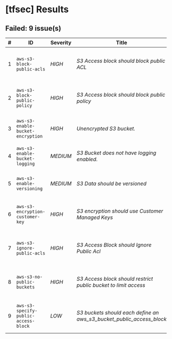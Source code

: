 
# [tfsec] Results
## Failed: 9 issue(s)
| # | ID | Severity | Title | Location | Description |
|---|----|----------|-------|----------|-------------|
| 1 | `aws-s3-block-public-acls` | *HIGH* | _S3 Access block should block public ACL_ | `flow-logs.tf:1-7` | No public access block so not blocking public acls |
| 2 | `aws-s3-block-public-policy` | *HIGH* | _S3 Access block should block public policy_ | `flow-logs.tf:1-7` | No public access block so not blocking public policies |
| 3 | `aws-s3-enable-bucket-encryption` | *HIGH* | _Unencrypted S3 bucket._ | `flow-logs.tf:1-7` | Bucket does not have encryption enabled |
| 4 | `aws-s3-enable-bucket-logging` | *MEDIUM* | _S3 Bucket does not have logging enabled._ | `flow-logs.tf:1-7` | Bucket does not have logging enabled |
| 5 | `aws-s3-enable-versioning` | *MEDIUM* | _S3 Data should be versioned_ | `flow-logs.tf:1-7` | Bucket does not have versioning enabled |
| 6 | `aws-s3-encryption-customer-key` | *HIGH* | _S3 encryption should use Customer Managed Keys_ | `flow-logs.tf:1-7` | Bucket does not encrypt data with a customer managed key. |
| 7 | `aws-s3-ignore-public-acls` | *HIGH* | _S3 Access Block should Ignore Public Acl_ | `flow-logs.tf:1-7` | No public access block so not ignoring public acls |
| 8 | `aws-s3-no-public-buckets` | *HIGH* | _S3 Access block should restrict public bucket to limit access_ | `flow-logs.tf:1-7` | No public access block so not restricting public buckets |
| 9 | `aws-s3-specify-public-access-block` | *LOW* | _S3 buckets should each define an aws_s3_bucket_public_access_block_ | `flow-logs.tf:1-7` | Bucket does not have a corresponding public access block. |


